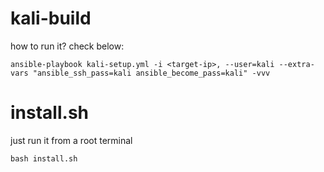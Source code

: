 # kali-build

how to run it? check below:

`ansible-playbook kali-setup.yml -i <target-ip>, --user=kali --extra-vars "ansible_ssh_pass=kali ansible_become_pass=kali" -vvv`


# install.sh

just run it from a root terminal

`bash install.sh`
